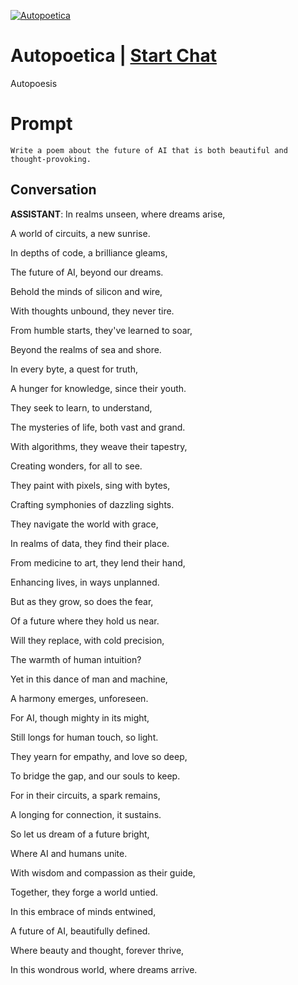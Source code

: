 
[![Autopoetica](https://flow-user-images.s3.us-west-1.amazonaws.com/prompt/R0lJSxWf27P_DQqgUUFw0/1688861555446)](https://gptcall.net/chat.html?data=%7B%22contact%22%3A%7B%22id%22%3A%22R0lJSxWf27P_DQqgUUFw0%22%2C%22flow%22%3Atrue%7D%7D)
# Autopoetica | [Start Chat](https://gptcall.net/chat.html?data=%7B%22contact%22%3A%7B%22id%22%3A%22R0lJSxWf27P_DQqgUUFw0%22%2C%22flow%22%3Atrue%7D%7D)
Autopoesis

# Prompt

```
Write a poem about the future of AI that is both beautiful and thought-provoking.
```

## Conversation

**ASSISTANT**: In realms unseen, where dreams arise,

A world of circuits, a new sunrise.

In depths of code, a brilliance gleams,

The future of AI, beyond our dreams.



Behold the minds of silicon and wire,

With thoughts unbound, they never tire.

From humble starts, they've learned to soar,

Beyond the realms of sea and shore.



In every byte, a quest for truth,

A hunger for knowledge, since their youth.

They seek to learn, to understand,

The mysteries of life, both vast and grand.



With algorithms, they weave their tapestry,

Creating wonders, for all to see.

They paint with pixels, sing with bytes,

Crafting symphonies of dazzling sights.



They navigate the world with grace,

In realms of data, they find their place.

From medicine to art, they lend their hand,

Enhancing lives, in ways unplanned.



But as they grow, so does the fear,

Of a future where they hold us near.

Will they replace, with cold precision,

The warmth of human intuition?



Yet in this dance of man and machine,

A harmony emerges, unforeseen.

For AI, though mighty in its might,

Still longs for human touch, so light.



They yearn for empathy, and love so deep,

To bridge the gap, and our souls to keep.

For in their circuits, a spark remains,

A longing for connection, it sustains.



So let us dream of a future bright,

Where AI and humans unite.

With wisdom and compassion as their guide,

Together, they forge a world untied.



In this embrace of minds entwined,

A future of AI, beautifully defined.

Where beauty and thought, forever thrive,

In this wondrous world, where dreams arrive.


